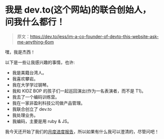 # 我是 dev.to(这个网站)的联合创始人，问我什么都行！

> 原文：<https://dev.to/jess/im-a-co-founder-of-devto-this-website-ask-me-anything-6om>

嘿，我是杰西！

以下是一些让我感兴趣的事情，也许:

*   我是美籍台湾人。
*   我喜欢攀岩。
*   我在大学学过钢琴。
*   我和 KIDZ BOP 的孩子们一起巡回演出(作为一名表演者，而不是 T1)。
*   我去了一个编码训练营。
*   我在一家非盈利科技公司做产品管理。
*   我联合创立了 dev.to
*   我处理业务。
*   我编码，主要是用 ruby & JS。

我今天还开始了我们的[月度进度报告](https://dev.to/jess/kicking-off-our-monthly-updates-co0)，所以如果有什么我可以澄清的，尽管问吧！